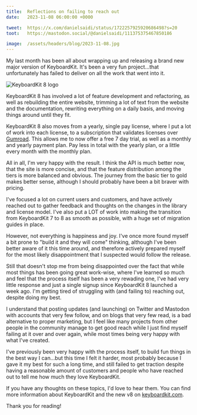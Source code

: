 ```yaml
---
title:  Reflections on failing to reach out
date:   2023-11-08 06:00:00 +0000

tweet:  https://x.com/danielsaidi/status/1722257925920686498?s=20
toot:   https://mastodon.social/@danielsaidi/111375375467850186

image:  /assets/headers/blog/2023-11-08.jpg
---
```


My last month has been all about wrapping up and releasing a brand new major version of KeyboardKit. It's been a very fun project...that unfortunately has failed to deliver on all the work that went into it.

![KeyboardKit 8 logo]({{page.image}})

KeyboardKit 8 has involved a lot of feature development and refactoring, as well as rebuilding the entire website, trimming a lot of text from the website and the documentation, rewriting everything on a daily basis, and moving things around until they fit.

KeyboardKit 8 also moves from a yearly, single pay license, where I put a lot of work into each license, to a subscription that validates licenses over [Gumroad](https://kankoda.gumroad.com). This allows me to now offer a free 7 day trial, as well as a monthly and yearly payment plan. Pay less in total with the yearly plan, or a  little every month with the monthly plan.

All in all, I'm very happy with the result. I think the API is much better now, that the site is more concise, and that the feature distribution among the tiers is more balanced and obvious. The journey from the basic tier to gold makes better sense, although I should probably have been a bit braver with pricing.

I've focused a lot on current users and customers, and have actively reached out to gather feedback and thoughts on the changes in the library and license model. I've also put a LOT of work into making the transition from KeyboardKit 7 to 8 as smooth as possible, with a huge set of migration guides in place.

However, not everything is happiness and joy. I've once more found myself a bit prone to "build it and they will come" thinking, although I've been better aware of it this time around, and therefore actively prepared myself for the most likely disappointment that I suspected would follow the release.

Still that doesn't stop me from being disappointed over the fact that while most things has been going great work-wise, where I've learned so much and feel that the process itself has been a very rewading one, I've had very little response and just a single signup since KeyboardKit 8 launched a week ago. I'm getting tired of struggling with (and failing to) reaching out, despite doing my best.

I understand that posting updates (and launching) on Twitter and Mastodon with accounts that very few follow, and on blogs that very few read, is a bad alternative to proper marketing, but I feel like many projects from other people in the community manage to get good reach while I just find myself failing at it over and over again, while most times being very happy with what I've created.

I've previously been very happy with the process itself, to build fun things in the best way I can...but this time I felt it harder, most probably because I gave it my best for such a long time, and still failed to get traction despite having a reasonable amount of customers and people who have reached out to tell me how much they love KeyboardKit.

If you have any thoughts on these topics, I'd love to hear them. You can find more information about KeyboardKit and the new v8 on [keyboardkit.com](https://keyboardkit.com).

Thank you for reading!